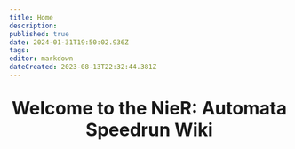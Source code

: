 ```yaml
---
title: Home
description: 
published: true
date: 2024-01-31T19:50:02.936Z
tags: 
editor: markdown
dateCreated: 2023-08-13T22:32:44.381Z
---
```


<style type="text/css">
    .v-application .headline{
        font-size: 3rem!important;
        font-weight: bold;
    }
</style>

<p style="text-align:center;
          font-size:2rem;
          font-weight:bold;">Welcome to the NieR: Automata Speedrun Wiki</p>